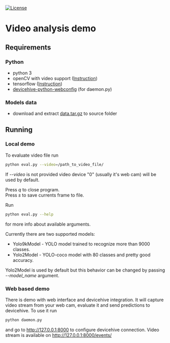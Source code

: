 [![License](https://img.shields.io/badge/License-Apache%202.0-blue.svg?style=flat-square)](LICENSE)

# Video analysis demo

## Requirements

### Python
* python 3
* openCV with video support ([Instruction](https://docs.opencv.org/trunk/d7/d9f/tutorial_linux_install.html))
* tensorflow ([Instruction](https://www.tensorflow.org/install/install_linux))
* [devicehive-python-webconfig](https://github.com/devicehive/devicehive-python-webconfig) (for daemon.py)

### Models data
* download and extract [data.tar.gz](https://s3.amazonaws.com/video-analysis-demo/data.tar.gz) to source folder

## Running

### Local demo
To evaluate video file run
```bash
python eval.py --video=/path_to_video_file/
```
If _--video_ is not provided video device "0" (usually it's web cam) will be used by default.

Press _q_ to close program.\
Press _s_ to save currents frame to file.

Run 
```bash
python eval.py --help
``` 
for more info about available arguments.

Currently there are two supported models:
* Yolo9kModel - YOLO model trained to recognize more than 9000 classes.
* Yolo2Model - YOLO-coco model with 80 classes and pretty good accuracy.

Yolo2Model is used by default but this behavior can be changed by passing _--model_name_ argument.


### Web based demo
There is demo with web interface and devicehive integration.
It will capture video stream from your web cam, evaluate it and send predictions to devicehive.
To use it run
```bash
python daemon.py
```
and go to http://127.0.0.1:8000 to configure devicehive connection.
Video stream is available on http://127.0.0.1:8000/events/
